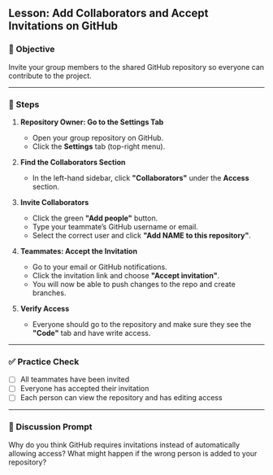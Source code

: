 ## Lesson: Add Collaborators and Accept Invitations on GitHub

### 🎯 Objective

Invite your group members to the shared GitHub repository so everyone can contribute to the project.

---

### 👣 Steps

1. **Repository Owner: Go to the Settings Tab**

   * Open your group repository on GitHub.
   * Click the **Settings** tab (top-right menu).

2. **Find the Collaborators Section**

   * In the left-hand sidebar, click **"Collaborators"** under the **Access** section.

3. **Invite Collaborators**

   * Click the green **"Add people"** button.
   * Type your teammate’s GitHub username or email.
   * Select the correct user and click **"Add NAME to this repository"**.

4. **Teammates: Accept the Invitation**

   * Go to your email or GitHub notifications.
   * Click the invitation link and choose **"Accept invitation"**.
   * You will now be able to push changes to the repo and create branches.

5. **Verify Access**

   * Everyone should go to the repository and make sure they see the **"Code"** tab and have write access.

---

### ✅ Practice Check

* [ ] All teammates have been invited
* [ ] Everyone has accepted their invitation
* [ ] Each person can view the repository and has editing access

---

### 💬 Discussion Prompt

Why do you think GitHub requires invitations instead of automatically allowing access?
What might happen if the wrong person is added to your repository?
